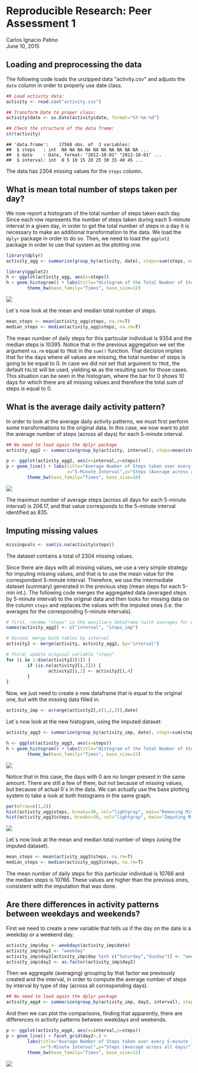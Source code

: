 # Reproducible Research: Peer Assessment 1
Carlos Ignacio Patino  
June 10, 2015  


## Loading and preprocessing the data

The following code loads the unzipped data "activity.csv" and adjusts the `date` column in order to properly use date class.


```r
## Load activity data:
activity <- read.csv("activity.csv")

## Transform Date to proper class:
activity$date <- as.Date(activity$date, format="%Y-%m-%d")

## Check the structure of the data frame:
str(activity)
```

```
## 'data.frame':	17568 obs. of  3 variables:
##  $ steps   : int  NA NA NA NA NA NA NA NA NA NA ...
##  $ date    : Date, format: "2012-10-01" "2012-10-01" ...
##  $ interval: int  0 5 10 15 20 25 30 35 40 45 ...
```

The data has 2304 missing values for the `steps` column.

## What is mean total number of steps taken per day?

We now report a histogram of the total number of steps taken each day. Since each row represents the number of steps taken during each 5-minute interval in a given day, in order to get the total number of steps in a day it is necessary to make an additional transformation to the data. We load the `dplyr` package in order to do so. Then, we need to load the `ggplot2` package in order to use that system as the plotting one.


```r
library(dplyr)
activity_agg <- summarize(group_by(activity, date), steps=sum(steps, na.rm=T))
```


```r
library(ggplot2)
h <- ggplot(activity_agg, aes(x=steps))
h + geom_histogram() + labs(title="Histogram of the Total Number of Steps taken each Day") +
        theme_bw(base_family="Times", base_size=12)
```

![](PA1_template_files/figure-html/plot1-1.png) 

Let´s now look at the mean and median total number of steps.


```r
mean_steps <- mean(activity_agg$steps, na.rm=T)
median_steps <- median(activity_agg$steps, na.rm=T)
```

The mean number of daily steps for this particular individual is 9354 and the median steps is 10395. Notice that in the previous aggregation we set the argument `na.rm` equal to `TRUE` in the `sum()` function. That decision implies that for the days where all values are missing, the total number of steps is going to be equal to 0. In case we did not set that argument to `TRUE`, the default `FALSE` will be used, yielding `NA` as the resulting sum for those cases. This situation can be seen in the histogram, where the bar for 0 shows 10 days for which there are all missing values and therefore the total sum of steps is equal to 0.

## What is the average daily activity pattern?

In order to look at the average daily activity patterns, we must first perform some transformations to the original data. In this case, we now want to plot the average number of steps (across all days) for each 5-minute interval.


```r
## No need to load again the dplyr package
activity_agg2 <- summarize(group_by(activity, interval), steps=mean(steps,na.rm=T))
```


```r
p <- ggplot(activity_agg2, aes(x=interval,y=steps))
p + geom_line() + labs(title="Average Number of Steps taken over every 5-minute Interval",
                       x="5-Minute Interval",y="Steps (Average across all days)") +
        theme_bw(base_family="Times", base_size=10)
```

![](PA1_template_files/figure-html/plot2-1.png) 

The maximun number of average steps (across all days for each 5-minute interval) is 206.17, and that value corresponds to the 5-minute interval identified as 835.

## Imputing missing values


```r
missingvals <- sum(is.na(activity$steps))
```

The dataset contains a total of 2304 missing values.

Since there are days with all missing values, we use a very simple strategy for imputing missing values, and that is to use the mean value for the correspondent 5-minute interval. Therefore, we use the intermediate dataset (summary) generated in the previous step (mean steps for each 5-min int.). The following code merges the aggregated data (averaged steps by 5-minute interval) to the original data and then looks for missing data on the column `steps` and replaces the values with the imputed ones (i.e. the averages for the corresponding 5-minute intervals).


```r
# first, rename "steps" in the auxiliary dataframe (with averages for each interval)
names(activity_agg2) <- c("interval", "steps_imp")

# Second, merge both tables by interval
activity2 <- merge(activity, activity_agg2, by="interval")

# Third, update original variable "steps"
for (i in 1:dim(activity2)[1]) {
        if (is.na(activity2[i,2])) {
                activity2[i,2] <- activity2[i,4]
        }
}
```

Now, we just need to create a new dataframe that is equal to the original one, but with the missing data filled in.


```r
activity_imp <- arrange(activity2[,c(1,2,3)],date)
```

Let´s now look at the new histogram, using the imputed dataset:


```r
activity_agg3 <- summarize(group_by(activity_imp, date), steps=sum(steps, na.rm=T))

h <- ggplot(activity_agg3, aes(x=steps))
h + geom_histogram() + labs(title="Histogram of the Total Number of Steps taken each Day (Imputed data)") +
        theme_bw(base_family="Times", base_size=12)
```

![](PA1_template_files/figure-html/plot3-1.png) 

Notice that in this case, the days with 0 are no longer present in the same amount. There are still a few of them, but not because of missing values, but because of actual 0´s in the data. We can actually use the base plotting system to take a look at both histograms in the same graph.


```r
par(mfrow=c(1,2))
hist(activity_agg$steps, breaks=30, col="lightgray", main="Removing Missing Values")
hist(activity_agg3$steps, breaks=30, col="lightgray", main="Imputing Missing Values")
```

![](PA1_template_files/figure-html/plot4-1.png) 

Let´s now look at the mean and median total number of steps (using the imputed dataset).


```r
mean_steps <- mean(activity_agg3$steps, na.rm=T)
median_steps <- median(activity_agg3$steps, na.rm=T)
```

The mean number of daily steps for this particular individual is 10766 and the median steps is 10766. These values are higher than the previous ones, consistent with the imputation that was done.

## Are there differences in activity patterns between weekdays and weekends?

First we need to create a new variable that tells us if the day on the date is a weekday or a weekend day.


```r
activity_imp$day <- weekdays(activity_imp$date)
activity_imp$day2 <- "weekday"
activity_imp$day2[activity_imp$day %in% c("Saturday","Sunday")] <- "weekend"
activity_imp$day2 <- as.factor(activity_imp$day2)
```

Then we aggregate (averaging) grouping by that factor we previously created and the interval, in order to compute the average number of steps by interval by type of day (across all corresponding days).


```r
## No need to load again the dplyr package
activity_agg4 <- summarize(group_by(activity_imp, day2, interval), steps=mean(steps,na.rm=T))
```

And then we can plot the comparisons, finding that apparently, there are differences in activity patterns between weekdays and weekends.


```r
p <- ggplot(activity_agg4, aes(x=interval,y=steps))
p + geom_line() + facet_grid(day2~.) +
        labs(title="Average Number of Steps taken over every 5-minute Interval",
             x="5-Minute Interval",y="Steps (Average across all days)") +
        theme_bw(base_family="Times", base_size=12)
```

![](PA1_template_files/figure-html/plot5-1.png) 
